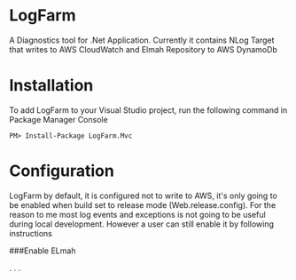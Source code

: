 # LogFarm

A Diagnostics tool for .Net Application. Currently it contains NLog Target that writes to AWS CloudWatch and Elmah Repository to AWS DynamoDb

# Installation 

To add LogFarm to your Visual Studio project, run the following command in Package Manager Console

<div class="nuget-badge">
<p>
<code>PM&gt; Install-Package LogFarm.Mvc</code>
</p>
</div>

# Configuration
 
LogFarm by default, it is configured not to write to AWS, it's only going to be enabled when build set to release mode (Web.release.config).
For the reason to me most log events and exceptions is not going to be useful during local development. However a user can still enable it by following instructions


###Enable ELmah 

<div>
<p>
  <configuration>
  .
  .
  .
    <elmah>
      <errorLog type="ShadowBlue.LogFarm.Domain.Elmah.ElmahDynamoDbErrorLog, ShadowBlue.LogFarm.Domain"
        ddbAppName="$rootnamespace$" ddbTableName="elmah-dev" ddbEnvironment="local"  />
    </elmah>
  </configuration>
</p>
</div>
